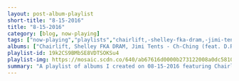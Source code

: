 ```yaml
---
layout: post-album-playlist
short-title: "8-15-2016"
title: "8-15-2016"
category: [blog, now-playing]
tags: ["now-playing","playlists","chairlift,-shelley-fka-dram,-jimi-tents","various-artists","various-artists","descendents","into-it.-over-it.","stiff-little-fingers","various-artists","nofx"]
albums: ["Chairlift, Shelley FKA DRAM, Jimi Tents - Ch-Ching (feat. D.R.A.M. & Jimi Tents) [Redux]","Various Artists - 5 O'Clock Shadow","Various Artists - Rome","Descendents - Milo Goes to College","Into It. Over It. - Iioi / Koji","Stiff Little Fingers - Now Then","Various Artists - Mr. Hood","NOFX - Pump Up The Valuum"]
playlist-id: 19k2CS9BMbSE8VDTSOKSu4
playlist-img: https://mosaic.scdn.co/640/ab67616d0000b273122008a0dc58104e8c5db8caab67616d0000b2731fe25649a50ccd546132f8f5ab67616d0000b273574860379dd3dd615ec3bb7bab67616d0000b273b0149a93175467dc8c7c83a0
summary: "A playlist of albums I created on 08-15-2016 featuring Chairlift, Shelley FKA DRAM, Jimi Tents, Various Artists, Various Artists, Descendents, Into It. Over It., Stiff Little Fingers, Various Artists, and NOFX"
---
```

